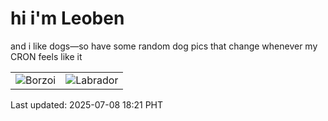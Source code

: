 # hi i'm Leoben

and i like dogs—so have some random dog pics that change whenever my CRON feels like it

|  |  |
|--------|----------|
| ![Borzoi](https://random-dog-vercel.vercel.app/api/random-borzoi?v=1751970096) | ![Labrador](https://random-dog-vercel.vercel.app/api/random-labrador?v=1751970096) |

Last updated: 2025-07-08 18:21 PHT
